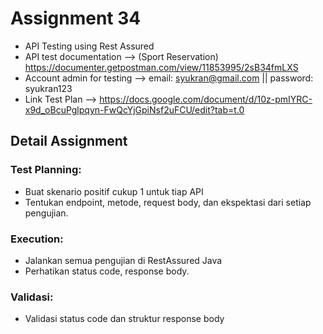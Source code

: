 # Assignment 34 
* API Testing using Rest Assured
* API test documentation --> (Sport Reservation) https://documenter.getpostman.com/view/11853995/2sB34fmLXS
* Account admin for testing --> email: syukran@gmail.com || password: syukran123
* Link Test Plan --> https://docs.google.com/document/d/10z-pmIYRC-x9d_oBcuPglpqyn-FwQcYjGpiNsf2uFCU/edit?tab=t.0

## Detail Assignment
### Test Planning:
* Buat skenario positif cukup 1 untuk tiap API
* Tentukan endpoint, metode, request body, dan ekspektasi dari setiap pengujian.
### Execution:
* Jalankan semua pengujian di RestAssured Java
* Perhatikan status code, response body.
### Validasi:
* Validasi status code dan struktur response body





